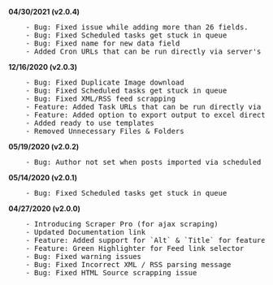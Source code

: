 <strong>04/30/2021 (v2.0.4)</strong>
<pre>
	- Bug: Fixed issue while adding more than 26 fields.
	- Bug: Fixed Scheduled tasks get stuck in queue
	- Bug: Fixed name for new data field
	- Added Cron URLs that can be run directly via server's Cron Job
</pre>

<strong>12/16/2020 (v2.0.3)</strong>
<pre>
	- Bug: Fixed Duplicate Image download
	- Bug: Fixed Scheduled tasks get stuck in queue
	- Bug: Fixed XML/RSS feed scrapping
	- Feature: Added Task URLs that can be run directly via server's Cron Job
	- Feature: Added option to export output to excel directly without posting it to WP
	- Added ready to use templates
	- Removed Unnecessary Files & Folders
</pre>

<strong>05/19/2020 (v2.0.2)</strong>
<pre>
	- Bug: Author not set when posts imported via scheduled tasks
</pre>

<strong>05/14/2020 (v2.0.1)</strong>
<pre>
	- Bug: Fixed Scheduled tasks get stuck in queue
</pre>

<strong>04/27/2020 (v2.0.0)</strong>
<pre>
 	- Introducing Scraper Pro (for ajax scraping)
 	- Updated Documentation link
 	- Feature: Added support for `Alt` & `Title` for featured image
	- Feature: Green Highlighter for Feed link selector
	- Bug: Fixed warning issues
 	- Bug: Fixed Incorrect XML / RSS parsing message
 	- Bug: Fixed HTML Source scrapping issue
</pre>
